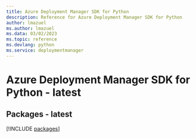 ```yaml
---
title: Azure Deployment Manager SDK for Python
description: Reference for Azure Deployment Manager SDK for Python
author: lmazuel
ms.author: lmazuel
ms.data: 03/02/2023
ms.topic: reference
ms.devlang: python
ms.service: deploymentmanager
---
```

# Azure Deployment Manager SDK for Python - latest
## Packages - latest
[!INCLUDE [packages](deployment-manager-index.md)]